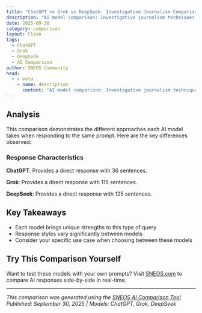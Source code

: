 ```yaml
---
title: "ChatGPT vs Grok vs DeepSeek: Investigative Journalism Comparison 2025"
description: "AI model comparison: Investigative journalism techniques - uncover important stories..."
date: 2025-09-30
category: comparison
layout: Clean
tags:
  - ChatGPT
  - Grok
  - DeepSeek
  - AI Comparison
author: SNEOS Community
head:
  - - meta
    - name: description
      content: "AI model comparison: Investigative journalism techniques - uncover important stories..."
---
```


<ChatComparison
  title="ChatGPT vs Grok vs DeepSeek: Investigative Journalism Comparison 2025"
  prompt="Investigative journalism techniques - uncover important stories"
  :responses='{
    "ChatGPT": "Investigative journalism is a critical discipline that involves in-depth research, analysis, and reporting to uncover important, often hidden, stories that have significant public interest. Here are some essential techniques used by investigative journalists to uncover important stories:\n\n### 1. **Research and Background Gathering**\n- **Start with a broad topic**: Understand the context and background of the issue.\n- **Review existing information**: Use databases, archives, government records, academic papers, and previous news reports.\n- **Analyze public records**: Court documents, corporate filings, property records, and financial disclosures can provide valuable leads.\n\n### 2. **Developing a Hypothesis**\n- Formulate a working theory based on preliminary information.\n- Identify what you need to prove or disprove to establish the story\u2019s credibility.\n\n### 3. **Data Analysis**\n- Use spreadsheets, databases, and data analysis software to sift through large amounts of data.\n- Look for patterns, inconsistencies, or anomalies that might indicate wrongdoing or hidden stories.\n- Employ FOIA (Freedom of Information Act) requests and similar mechanisms worldwide to obtain government data.\n\n### 4. **Source Cultivation**\n- Build relationships with insiders and whistleblowers.\n- Protect sources by ensuring anonymity when necessary.\n- Verify information received by cross-checking through multiple sources.\n\n### 5. **Interviewing**\n- Prepare thorough, open-ended questions.\n- Be persistent but respectful to encourage sources to share more.\n- Record and document interviews meticulously.\n\n### 6. **Undercover Work**\n- Use discretion and legality to uncover stories that cannot be revealed through ordinary reporting.\n- Employ hidden cameras, undercover identities, or secret recordings where justified and legal.\n\n### 7. **Collaboration**\n- Work with other journalists, news organizations, or watchdog groups to pool resources and expertise.\n- Share and compare findings to enhance the investigation\u2019s depth and credibility.\n\n### 8. **Verification and Fact-Checking**\n- Rigorously confirm facts with multiple independent sources.\n- Avoid rushing to publish without thorough validation.\n\n### 9. **Storytelling**\n- Present complex information clearly and compellingly.\n- Use narratives, visuals, and multimedia tools to engage the audience.\n\n### 10. **Ethical Considerations**\n- Maintain high ethical standards to build trust and credibility.\n- Balance the public\u2019s right to know against privacy and legal constraints.\n\n### Tools and Resources\n- Public records databases (PACER, SEC EDGAR, local government portals)\n- Data tools (Excel, SQL, Python, R for data scraping and analysis)\n- FOIA and equivalent legal request platforms\n- Digital security tools (VPNs, encrypted communication apps)\n- Collaborative platforms (Google Docs, secure messaging)\n\n---\n\nBy combining these techniques, investigative journalists can systematically uncover important stories that might otherwise remain hidden, leading to accountability and positive social change.",
    "Grok": "Investigative journalism is a powerful form of reporting that seeks to uncover hidden truths, expose corruption, and hold powerful individuals or institutions accountable. It often involves in-depth research, persistence, and a commitment to public interest. Below are key techniques and strategies for uncovering important stories as an investigative journalist:\n\n### 1. **Identify a Story Worth Investigating**\n   - **Look for Anomalies**: Pay attention to inconsistencies, unusual patterns, or unexplained events in public records, news stories, or community issues.\n   - **Follow Tips and Leads**: Build a network of sources, including whistleblowers, insiders, and concerned citizens, who might provide information about potential wrongdoing.\n   - **Focus on Public Interest**: Choose stories that impact a large number of people, reveal systemic issues, or expose abuses of power (e.g., corruption, environmental harm, or human rights violations).\n   - **Monitor Power Structures**: Investigate government agencies, corporations, or influential individuals to uncover misuse of authority or resources.\n\n### 2. **Develop a Hypothesis**\n   - Formulate a clear idea of what you believe is happening based on initial evidence or tips. For example, \u201CIs this company illegally dumping waste into local rivers?\u201D\n   - Be prepared to adjust or abandon your hypothesis if the evidence leads elsewhere. Avoid confirmation bias by seeking facts, not just proof of your assumptions.\n\n### 3. **Build a Strong Foundation of Research**\n   - **Public Records**: Access government documents, court filings, property records, financial reports, and other publicly available information using tools like Freedom of Information Act (FOIA) requests.\n   - **Data Analysis**: Use datasets (e.g., crime statistics, budget reports) to identify trends or discrepancies. Tools like Excel, Tableau, or programming languages (e.g., Python or R) can help analyze large volumes of data.\n   - **Background Research**: Study the history, context, and key players related to your story. Use academic papers, news archives, and credible websites to gain a deeper understanding.\n   - **Open-Source Intelligence (OSINT)**: Leverage social media, satellite imagery, and online databases to gather information (e.g., using tools like Bellingcat or Maltego).\n\n### 4. **Cultivate and Protect Sources**\n   - **Build Trust**: Develop relationships with sources by being transparent about your intentions and demonstrating credibility. Show empathy and respect their concerns.\n   - **Protect Anonymity**: Use encrypted communication tools like Signal or ProtonMail, secure document-sharing platforms like SecureDrop, and other methods to protect your sources\u2019 identities.\n   - **Verify Information**: Cross-check tips and information provided by sources with independent evidence to avoid being misled or used for personal agendas.\n   - **Whistleblower Outreach**: Actively seek out insiders who might be willing to expose wrongdoing, but ensure you understand the legal risks they face and take steps to protect them.\n\n### 5. **Conduct In-Depth Interviews**\n   - **Prepare Thoroughly**: Research your interviewee beforehand to ask informed and specific questions. Avoid generic or easily dodged queries.\n   - **Ask Open-Ended Questions**: Encourage detailed responses by asking \u201Chow\u201D or \u201Cwhy\u201D instead of yes/no questions.\n   - **Follow Up**: Dig deeper by asking clarifying questions or challenging vague or evasive answers.\n   - **Document Everything**: Record interviews (with permission) or take detailed notes to ensure accuracy. Be aware of legal considerations regarding recordings in your jurisdiction.\n\n### 6. **Follow the Money**\n   - Many investigative stories involve financial wrongdoing. Trace money flows to uncover corruption, fraud, or misuse of funds.\n   - Use tools like corporate filings, tax records, or campaign finance databases to identify suspicious transactions or conflicts of interest.\n   - Collaborate with financial experts or forensic accountants if needed to interpret complex data.\n\n### 7. **Use Undercover Techniques (Ethically)**\n   - In some cases, going undercover might be necessary to expose hidden truths (e.g., infiltrating an organization or posing as a customer). However, this must be done ethically and often with legal advice.\n   - Weigh the public interest against potential harm. Ensure the story\u2019s importance justifies the means, and follow journalistic codes of ethics (e.g., SPJ Code of Ethics).\n   - Be transparent with your audience about your methods when the story is published, if it\u2019s safe to do so.\n\n### 8. **Collaborate with Other Journalists or Organizations**\n   - Partner with other reporters, newsrooms, or investigative networks (e.g., ICIJ, ProPublica) to pool resources, share expertise, and tackle large-scale stories.\n   - Collaboration can provide access to specialized skills, such as data journalism or legal expertise, and can amplify the story\u2019s impact through wider distribution.\n\n### 9. **Verify and Fact-Check Rigorously**\n   - Double-check every piece of information with multiple, independent sources to avoid errors or misinformation.\n   - Use primary sources whenever possible (e.g., original documents or firsthand accounts) rather than relying solely on secondary reports.\n   - Be skeptical of official narratives or press releases; seek raw data or unfiltered evidence instead.\n   - Engage experts to review technical or complex information (e.g., scientific claims or legal documents).\n\n### 10. **Anticipate and Overcome Obstacles**\n   - **Legal Challenges**: Be aware of laws related to defamation, privacy, and access to information. Consult with legal counsel if you\u2019re dealing with sensitive material or anticipate pushback.\n   - **Stonewalling**: Expect resistance from powerful entities. Use persistence, alternative sources, and legal tools like FOIA to overcome barriers.\n   - **Threats and Intimidation**: Protect yourself by working in teams, securing your digital presence (e.g., two-factor authentication, VPNs), and knowing your rights as a journalist.\n   - **Resource Constraints**: Investigative journalism is time-intensive. Secure funding through grants, crowdfunding, or partnerships to sustain long-term projects.\n\n### 11. **Tell a Compelling Story**\n   - Once you\u2019ve gathered evidence, craft a narrative that engages readers or viewers. Focus on the human impact of the issue to make it relatable.\n   - Use clear, concise language to explain complex issues. Avoid jargon or overly technical terms unless necessary, and provide context for clarity.\n   - Incorporate visuals (e.g., infographics, photos, videos) to support your findings and make the story more accessible.\n   - Ensure your story answers key questions: Who is affected? What is happening? Why does it matter? How was it uncovered?\n\n### 12. **Prepare for Impact and Follow-Up**\n   - Anticipate the consequences of your story, including potential backlash, legal action, or policy changes. Be ready to defend your work with evidence.\n   - Engage with your audience after publication to answer questions and provide updates as the story develops.\n   - Follow up on the story to track outcomes, such as reforms or accountability measures, and report on any further developments.\n\n### 13. **Leverage Technology and Tools**\n   - **Data Journalism Tools**: Use software like Tableau, Google Sheets, or OCR tools to process and visualize data.\n   - **Secure Communication**: Protect your data and sources with encryption tools (e.g., VeraCrypt for files, Signal for messaging).\n   - **Web Scraping**: Extract data from websites using tools like BeautifulSoup or Scrapy when public records are not easily accessible.\n   - **Digital Forensics**: Recover or analyze digital evidence, such as deleted files or metadata, to support your investigation.\n\n### 14. **Adhere to Ethical Standards**\n   - Maintain integrity by avoiding conflicts of interest, respecting privacy where appropriate, and being transparent about your methods.\n   - Avoid sensationalism; focus on facts rather than speculation or exaggeration.\n   - Consider the potential harm your story might cause to innocent individuals and take steps to minimize it.\n\n### 15. **Stay Persistent and Resilient**\n   - Investigative journalism often takes months or years. Stay committed to the process, even when facing dead ends or resistance.\n   - Develop emotional resilience to handle high-pressure situations, threats, or the emotional toll of covering sensitive topics.\n\n### Examples of Impactful Investigative Stories\n- **Watergate Scandal (1972-1974)**: Bob Woodward and Carl Bernstein of The Washington Post uncovered political espionage and corruption, leading to President Nixon\u2019s resignation.\n- **Panama Papers (2016)**: A global collaboration led by the International Consortium of Investigative Journalists (ICIJ) exposed offshore tax havens used by the wealthy and powerful.\n- **Flint Water Crisis (2014-2016)**: Local journalists and activists revealed lead contamination in Flint, Michigan\u2019s water supply, prompting national attention and policy changes.\n\nBy mastering these techniques and maintaining a relentless pursuit of truth, investigative journalists can uncover stories that drive change, inform the public, and hold power to account.",
    "DeepSeek": "Of course. Investigative journalism is the bedrock of a functioning democracy, holding power to account and giving voice to the voiceless. It\u0027s a meticulous, often slow process of uncovering information that someone, somewhere, does not want published.\n\nHere is a comprehensive guide to the techniques used to uncover important stories, broken down into a step-by-step framework.\n\n---\n\n### **Phase 1: The Genesis - Finding the Story**\n\nBefore you can investigate, you need a lead. Important stories don\u0027t always arrive as a tip; they often start as a faint signal.\n\n**Techniques:**\n\n1.  **Follow Your Curiosity:** Read widely, not just news, but academic papers, trade publications, and local government agendas. Ask simple, powerful questions: **\u0022Who benefits from this?\u0022 \u0022Why is this happening this way?\u0022 \u0022Has anyone checked this?\u0022**\n2.  **Cultivate Sources:** This is your most valuable asset. Don\u0027t just talk to people when you need something. Build a wide network:\n    *   **Whistleblowers:** People inside an organization with a guilty conscience or a sense of justice.\n    *   **Beat Reporting:** Being a regular presence in courts, police stations, or council meetings builds trust and gets people talking to you casually.\n    *   **\u0022The Cop on the Beat\u0022:** Low and mid-level officials often see the problems firsthand and are more willing to talk than senior leadership.\n3.  **Data Mining \u0026 Analysis:** Look for patterns in public data.\n    *   **Campaign Finance:** Who is funding politicians, and what do those donors get in return?\n    *   **Public Procurement:** Are government contracts consistently awarded to the same few companies?\n    *   **Court Records:** Look for lawsuits against a company or individual\u2014they are a treasure trove of allegations and evidence.\n    *   **Inspect Regulatory Filings:** SEC filings (for public companies), environmental permits, safety inspection reports.\n4.  **Localize National Stories:** Is a national issue (e.g., opioid crisis, housing shortage, pollution) happening in a unique or severe way in your community? Tell that local story.\n\n---\n\n### **Phase 2: The Blueprint - Planning the Investigation**\n\nA haphazard investigation wastes time and can be legally risky.\n\n**Techniques:**\n\n1.  **Hypothesis Formulation:** Don\u0027t go in with a conclusion, but with a testable hypothesis. *e.g., \u0022Hypothesis: Local Company X is illegally dumping waste into the river, and the environmental agency is failing to enforce the rules.\u0022*\n2.  **Source Mapping:** Identify all potential sources of information.\n    *   **Human Sources:** Who are the key players? (Insiders, experts, regulators, victims).\n    *   **Paper/Digital Trail:** What documents could prove this? (Permits, internal emails, invoices, databases).\n    *   Create a visual map of the people and organizations involved and their relationships.\n3.  **FOIA (Freedom of Information Act) / Public Records Requests:** This is a core weapon. Be specific, cite the law, and be prepared to appeal denials. Request:\n    *   Emails and calendars of public officials.\n    *   Internal reports and audits.\n    *   Contractual agreements.\n    *   911 call logs, police body cam footage.\n4.  **Legal \u0026 Ethical Risk Assessment:** Consult with your editor and potentially a lawyer.\n    *   What are the libel/defamation risks?\n    *   Are you dealing with confidential sources? How will you protect them?\n    *   What are the physical safety risks to you and your sources?\n\n---\n\n### **Phase 3: The Dig - Gathering Evidence**\n\nThis is the painstaking work of reporting. Your goal is to collect so much evidence that the story tells itself.\n\n**Techniques:**\n\n1.  **The Document Trail:** \u0022If it isn\u0027t written down, it didn\u0027t happen.\u0022 Find the paper.\n    *   **The \u0022Golden Roll\u0022:** Look for one document that summarizes the issue (an audit, a leaked report, a pivotal contract).\n    *   **Data Journalism:** Clean and analyze datasets. Use tools like Excel, SQL, or Python to find outliers, trends, and correlations. *Example: Cross-referencing a database of political donations with a database of city contracts.*\n    *   **Follow the Money:** Trace funds through budgets, grants, and shell companies. Use corporate registries to uncover beneficial ownership.\n2.  **Human Source Interviews:**\n    *   **The Staggered Approach:** Start with peripheral sources (experts, former employees) to build context before approaching the main subjects or adversaries.\n    *   **The \u0022Dumb Reporter\u0022 Act:** Ask open-ended questions and let the source talk. Silence is your friend.\n    *   **On-the-Record vs. Off-the-Record:** Know the rules. \u0022Off-the-record\u0022 means you cannot publish the information. \u0022On background\u0022 means you can use the info but not attribute it to the source by name (e.g., \u0022according to a senior official\u0022).\n    *   **The Confrontational Interview:** When you interview the subject of your investigation, be prepared. Have your documents with you. Ask direct, factual questions and give them a full and fair chance to respond.\n3.  **Digital Forensics \u0026 Open-Source Intelligence (OSINT):**\n    *   **Social Media Scraping:** A person\u0027s or company\u0027s social media can reveal connections, locations, and contradictions to their official statements.\n    *   **Metadata Analysis:** Photo and document metadata can reveal creation dates, authors, and locations.\n    *   **Google Earth/Street View:** To verify locations, track changes over time, or document physical conditions.\n4.  **Physical Observation \u0026 \u0022Doorstepping\u0022:**\n    *   **Stakeouts:** To document activity, count traffic, or observe meetings.\n    *   **Field Visits:** Go to the location. If you\u0027re investigating a polluted site, go there, take photos, and talk to neighbors.\n\n---\n\n### **Phase 4: The Construction - Writing and Presenting**\n\nThe most well-reported story is useless if it\u0027s not clear, compelling, and bulletproof.\n\n**Techniques:**\n\n1.  **The Narrative:** Weave the facts into a compelling story. Use characters, scenes, and a clear chronology. Show, don\u0027t just tell.\n2.  **The \u0022Show Your Work\u0022 Principle:** Be transparent about your methodology. \u0022A review of 500 pages of court records reveals...\u0022 or \u0022An analysis of state data shows...\u0022 This builds credibility.\n3.  **Multimedia Presentation:** Use visuals to make complex data understandable.\n    *   **Interactive Graphics:** For maps, networks of connections, or financial flows.\n    *   **Video and Audio:** Use clips from interviews or ambient sound from locations.\n    *   **Document Cloud:** Embed the original documents so the public can see the proof for themselves.\n4.  **Rigorous Fact-Checking:** Every single fact, name, date, and number must be verified by at least two independent sources. Have a colleague or dedicated fact-checker tear your draft apart.\n5.  **The Rebuttal:** Include the full, fair, and prominent response from the subject of your investigation. Their denial or explanation is part of the story.\n\n---\n\n### **Core Principles to Live By**\n\n*   **Corroboration:** One source is not a story. Two is better. Three is solid. Find documents to back up human sources, and vice-versa.\n*   **No Surprises:** Always contact every key person or organization mentioned in your story for comment before publication. This is both ethical and practical\u2014it often elicits crucial new information.\n*   **Patience and Persistence:** Investigations take time. Dead ends are common. The key is to keep digging.\n*   **Ethical Integrity:** Your credibility is everything. Be fair, accurate, and transparent. Protect your confidential sources at all costs.\n\n**Famous Example:** The Watergate scandal, uncovered by Bob Woodward and Carl Bernstein, used almost all of these techniques: cultivating a deep background source (\u0022Deep Throat\u0022), following the money (campaign finance), document analysis, and relentless door-stepping and interviewing.\n\nBy systematically applying these techniques, journalists transform whispers and suspicions into documented, public truth that can change laws, topple corrupt leaders, and make society more just."
  }'
  published-date="17:14"
/>

## Analysis

This comparison demonstrates the different approaches each AI model takes when responding to the same prompt. Here are the key differences observed:

### Response Characteristics

**ChatGPT**: Provides a direct response with 36 sentences. 

**Grok**: Provides a direct response with 115 sentences. 

**DeepSeek**: Provides a direct response with 125 sentences. 

## Key Takeaways

- Each model brings unique strengths to this type of query
- Response styles vary significantly between models
- Consider your specific use case when choosing between these models

## Try This Comparison Yourself

Want to test these models with your own prompts? Visit [SNEOS.com](https://sneos.com) to compare AI responses side-by-side in real-time.

---

*This comparison was generated using the [SNEOS AI Comparison Tool](https://sneos.com)*
*Published: September 30, 2025 | Models: ChatGPT, Grok, DeepSeek*
